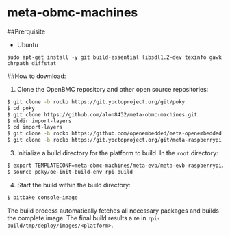 # meta-obmc-machines

##Prerquisite
- Ubuntu
```
sudo apt-get install -y git build-essential libsdl1.2-dev texinfo gawk chrpath diffstat
```

##How to download:
1. Clone the OpenBMC repository and other open source repositories:
 ```bash
 $ git clone -b rocko https://git.yoctoproject.org/git/poky
 $ cd poky
 $ git clone https://github.com/alon8432/meta-obmc-machines.git
 $ mkdir import-layers
 $ cd import-layers
 $ git clone -b rocko https://github.com/openembedded/meta-openembedded.git
 $ git clone -b rocko https://git.yoctoproject.org/git/meta-raspberrypi
 ```
3. Initialize a build directory for the platform to build. In the `root` directory:
 ```bash
 $ export TEMPLATECONF=meta-obmc-machines/meta-evb/meta-evb-raspberrypi/conf
 $ source poky/oe-init-build-env rpi-build
 ```
4. Start the build within the build directory:
 ```bash
 $ bitbake console-image
 ```
 The build process automatically fetches all necessary packages and builds the complete image. The final build results a
re in `rpi-build/tmp/deploy/images/<platform>`. 
